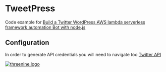 # TweetPress 

Code example for [Build a Twitter WordPress AWS lambda serverless framework automation Bot with node.js]( https://garywoodfine.com/twitter-wordpress-aws-lambda-bot/) 

## Configuration

In order to generate API credentials you will need to navigate too [Twitter API ](https://apps.twitter.com/app/new)



[![threenine logo](https://threenine.co.uk/wp-content/uploads/2016/12/threenine_footer.png)](https://threenine.co.uk/)